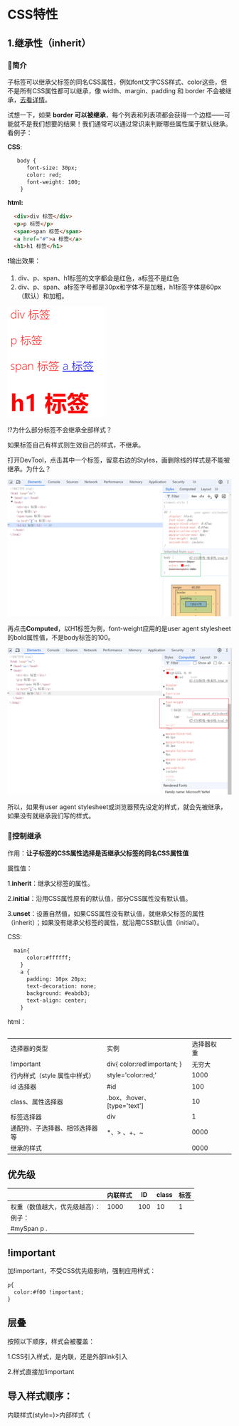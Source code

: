 # CSS特性

## 1.继承性（inherit）

### 📝简介

子标签可以继承父标签的同名CSS属性，例如font文字CSS样式、color这些，但不是所有CSS属性都可以继承，像 width、margin、padding 和 border 不会被继承，[去看详情](https://web.dev/learn/css/inheritance?hl=zh-cn)。

试想一下，如果 **border 可以被继承**，每个列表和列表项都会获得一个边框——可能就不是我们想要的结果！我们通常可以通过常识来判断哪些属性属于默认继承。看例子：

**CSS**:

``` 
   body {
      font-size: 30px;
      color: red;
      font-weight: 100;
    }
```

**html:**

```html
  <div>div 标签</div>
  <p>p 标签</p>
  <span>span 标签</span>
  <a href="#">a 标签</a>
  <h1>h1 标签</h1>
```

❗输出效果：

1. div、p、span、h1标签的文字都会是红色，a标签不是红色
2. div、p、span、a标签字号都是30px和字体不是加粗，h1标签字体是60px（默认）和加粗。

<img src="../images/image-20240924222628410.png" alt="image-20240924222628410" style="zoom:55%;" />

⁉为什么部分标签不会继承全部样式？

如果标签自己有样式则生效自己的样式，不继承。

打开DevTool，点击其中一个标签，留意右边的Styles，画删除线的样式是不能被继承。为什么？

![image-20240924222023585](../images/image-20240924222023585.png)



再点击**Computed**，以H1标签为例，font-weight应用的是user agent stylesheet的bold属性值，不是body标签的100。

![image-20240924222135851](../images/image-20240924222135851.png)

所以，如果有user agent stylesheet或浏览器预先设定的样式，就会先被继承，如果没有就继承我们写的样式。



### 📝控制继承

作用：**让子标签的CSS属性选择是否继承父标签的同名CSS属性值**

属性值：

1.**inherit**：继承父标签的属性。

2.**initial**：沿用CSS属性原有的默认值，部分CSS属性没有默认值。

3.**unset**：设置自然值，如果CSS属性没有默认值，就继承父标签的属性（inherit）；如果没有继承父标签的属性，就沿用CSS默认值（initial）。



CSS:

``` 
  main{
      color:#ffffff;
    }
    a { 
      padding: 10px 20px;
      text-decoration: none;
      background: #eabdb3;
      text-align: center;   
    }
```

html：

```

```







|                                |                             |            |      |
| :----------------------------- | :-------------------------- | :--------- | :--- |
| 选择器的类型                   | 实例                        | 选择器权重 |      |
| !important                     | div{ color:red!important; } | 无穷大     |      |
| 行内样式（style 属性中样式）   | style='color:red;'          | 1000       |      |
| id 选择器                      | #id                         | 100        |      |
| class、属性选择器              | .box、:hover、[type='text'] | 10         |      |
| 标签选择器                     | div                         | 1          |      |
| 通配符、子选择器、相邻选择器等 | *、> 、+、~                 | 0000       |      |
| 继承的样式                     |                             | 0000       |      |

## 优先级



|                                | 内联样式 | ID   | class | 标签 |
| ------------------------------ | -------- | ---- | ----- | ---- |
| 权重（数值越大，优先级越高）： | 1000     | 100  | 10    | 1    |
| 例子：                         |          |      |       |      |
| #mySpan p .                    |          |      |       |      |





## !important

加!important，不受CSS优先级影响，强制应用样式：

``` 
p{
  color:#f00 !important;
}
```



## 层叠

按照以下顺序，样式会被覆盖：

1.CSS引入样式，是内联，还是外部link引入

2.样式直接加!important



## 导入样式顺序：

内联样式(style=)>内部样式（<style>）>外部样式(link)>浏览器默认